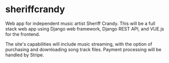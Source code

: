 # sheriffcrandy
Web app for independent music artist Sheriff Crandy. This will be a full stack web app using Django web framework, Django REST API, and VUE.js for the frontend.

The site's capabilities will include music streaming, with the option of purchasing and downloading song track files. Payment processing will be handled by Stripe.

